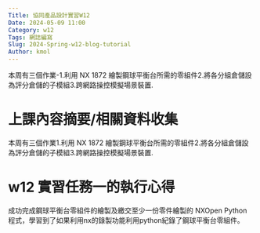 ```yaml
---
Title: 協同產品設計實習W12
Date: 2024-05-09 11:00
Category: w12
Tags: 網誌編寫 
Slug: 2024-Spring-w12-blog-tutorial 
Author: kmol
---
```


本周有三個作業-1.利用 NX 1872 繪製鋼球平衡台所需的零組件2.將各分組倉儲設為評分倉儲的子模組3.跨網路操控模擬場景裝置.

<!-- PELICAN_END_SUMMARY -->

# 上課內容摘要/相關資料收集
本周有三個作業1.利用 NX 1872 繪製鋼球平衡台所需的零組件2.將各分組倉儲設為評分倉儲的子模組3.跨網路操控模擬場景裝置.

# w12 實習任務一的執行心得
成功完成鋼球平衡台零組件的繪製及繳交至少一份零件繪製的 NXOpen Python 程式，學習到了如果利用nx的錄製功能利用python紀錄了鋼球平衡台零組件。